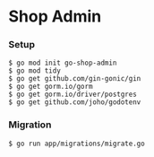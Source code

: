 # Shop Admin

### Setup

    $ go mod init go-shop-admin
    $ go mod tidy
    $ go get github.com/gin-gonic/gin
    $ go get gorm.io/gorm
    $ go get gorm.io/driver/postgres
    $ go get github.com/joho/godotenv

### Migration

    $ go run app/migrations/migrate.go
